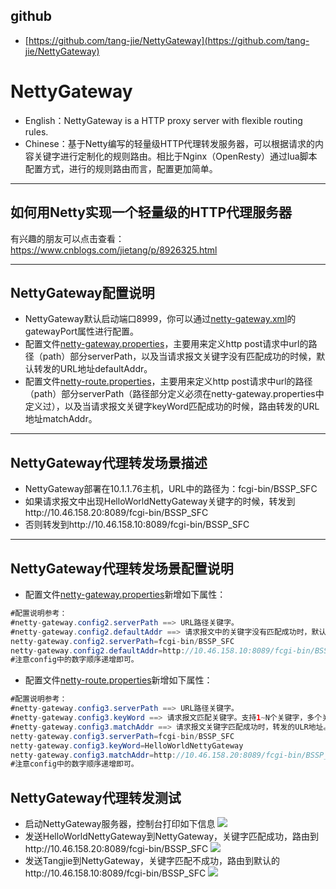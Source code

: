 ## github
- [https://github.com/tang-jie/NettyGateway](https://github.com/tang-jie/NettyGateway)

# NettyGateway
* English：NettyGateway is a HTTP proxy server with flexible routing rules.
* Chinese：基于Netty编写的轻量级HTTP代理转发服务器，可以根据请求的内容关键字进行定制化的规则路由。相比于Nginx（OpenResty）通过lua脚本配置方式，进行的规则路由而言，配置更加简单。

----------

## 如何用Netty实现一个轻量级的HTTP代理服务器
有兴趣的朋友可以点击查看：https://www.cnblogs.com/jietang/p/8926325.html

----------

## NettyGateway配置说明
* NettyGateway默认启动端口8999，你可以通过[netty-gateway.xml](https://github.com/tang-jie/NettyGateway/blob/master/src/main/resources/netty-gateway.xml)的gatewayPort属性进行配置。
* 配置文件[netty-gateway.properties](https://github.com/tang-jie/NettyGateway/blob/master/src/main/resources/netty-gateway.properties)，主要用来定义http post请求中url的路径（path）部分serverPath，以及当请求报文关键字没有匹配成功的时候，默认转发的URL地址defaultAddr。
* 配置文件[netty-route.properties](https://github.com/tang-jie/NettyGateway/blob/master/src/main/resources/netty-route.properties)，主要用来定义http post请求中url的路径（path）部分serverPath（路径部分定义必须在netty-gateway.properties中定义过），以及当请求报文关键字keyWord匹配成功的时候，路由转发的URL地址matchAddr。

----------

## NettyGateway代理转发场景描述
* NettyGateway部署在10.1.1.76主机，URL中的路径为：fcgi-bin/BSSP_SFC
* 如果请求报文中出现HelloWorldNettyGateway关键字的时候，转发到http://10.46.158.20:8089/fcgi-bin/BSSP_SFC
* 否则转发到http://10.46.158.10:8089/fcgi-bin/BSSP_SFC

----------

## NettyGateway代理转发场景配置说明
* 配置文件[netty-gateway.properties](https://github.com/tang-jie/NettyGateway/blob/master/src/main/resources/netty-gateway.properties)新增如下属性：
~~~~~~~~~~java
#配置说明参考：
#netty-gateway.config2.serverPath ==> URL路径关键字。
#netty-gateway.config2.defaultAddr ==> 请求报文中的关键字没有匹配成功时，默认转发的URL地址。
netty-gateway.config2.serverPath=fcgi-bin/BSSP_SFC
netty-gateway.config2.defaultAddr=http://10.46.158.10:8089/fcgi-bin/BSSP_SFC
#注意config中的数字顺序递增即可。
~~~~~~~~~~

* 配置文件[netty-route.properties](https://github.com/tang-jie/NettyGateway/blob/master/src/main/resources/netty-route.properties)新增如下属性：
~~~~~~~~~~java
#配置说明参考：
#netty-gateway.config3.serverPath ==> URL路径关键字。
#netty-gateway.config3.keyWord ==> 请求报文匹配关键字。支持1~N个关键字，多个关键字用逗号分割，关键字之间是逻辑与的关系。
#netty-gateway.config3.matchAddr ==> 请求报文关键字匹配成功时，转发的ULR地址。
netty-gateway.config3.serverPath=fcgi-bin/BSSP_SFC
netty-gateway.config3.keyWord=HelloWorldNettyGateway
netty-gateway.config3.matchAddr=http://10.46.158.20:8089/fcgi-bin/BSSP_SFC
#注意config中的数字顺序递增即可。
~~~~~~~~~~

## NettyGateway代理转发测试
* 启动NettyGateway服务器，控制台打印如下信息
![](https://github.com/tang-jie/NettyGateway/blob/master/docs/netty-gateway-1.jpg)
* 发送HelloWorldNettyGateway到NettyGateway，关键字匹配成功，路由到http://10.46.158.20:8089/fcgi-bin/BSSP_SFC
![](https://github.com/tang-jie/NettyGateway/blob/master/docs/netty-gateway-3.jpg)
* 发送Tangjie到NettyGateway，关键字匹配不成功，路由到默认的http://10.46.158.10:8089/fcgi-bin/BSSP_SFC
![](https://github.com/tang-jie/NettyGateway/blob/master/docs/netty-gateway-2.jpg)

